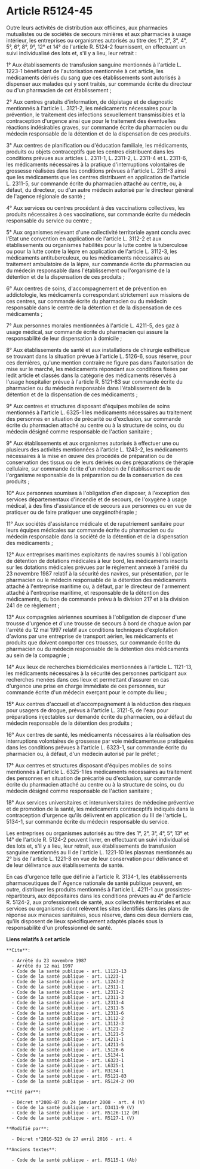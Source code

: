 # Article R5124-45

Outre leurs activités de distribution aux officines, aux pharmacies mutualistes ou de sociétés de secours minières et aux
pharmacies à usage intérieur, les entreprises ou organismes autorisés au titre des 1°, 2°, 3°, 4°, 5°, 6°, 8°, 9°, 12° et 14°
de l'article R. 5124-2 fournissent, en effectuant un suivi individualisé des lots et, s'il y a lieu, leur retrait : 

1° Aux établissements de transfusion sanguine mentionnés à l'article L. 1223-1 bénéficiant de l'autorisation mentionnée à cet
article, les médicaments dérivés du sang que ces établissements sont autorisés à dispenser aux malades qui y sont traités,
sur commande écrite du directeur ou d'un pharmacien de cet établissement ; 

2° Aux centres gratuits d'information, de dépistage et de diagnostic mentionnés à l'article L. 3121-2, les médicaments
nécessaires pour la prévention, le traitement des infections sexuellement transmissibles et la contraception d'urgence ainsi
que pour le traitement des éventuelles réactions indésirables graves, sur commande écrite du pharmacien ou du médecin
responsable de la détention et de la dispensation de ces produits. 

3° Aux centres de planification ou d'éducation familiale, les médicaments, produits ou objets contraceptifs que les centres
distribuent dans les conditions prévues aux articles L. 2311-1, L. 2311-2, L. 2311-4 et L. 2311-6, les médicaments
nécessaires à la pratique d'interruptions volontaires de grossesse réalisées dans les conditions prévues à l'article L.
2311-3 ainsi que les médicaments que les centres distribuent en application de l'article L. 2311-5, sur commande écrite du
pharmacien attaché au centre, ou, à défaut, du directeur, ou d'un autre médecin autorisé par le directeur général de l'agence
régionale de santé ; 

4° Aux services ou centres procédant à des vaccinations collectives, les produits nécessaires à ces vaccinations, sur
commande écrite du médecin responsable du service ou centre ; 

5° Aux organismes relevant d'une collectivité territoriale ayant conclu avec l'Etat une convention en application de
l'article L. 3112-2 et aux établissements ou organismes habilités pour la lutte contre la tuberculose ou pour la lutte contre
la lèpre en application de l'article L. 3112-3, les médicaments antituberculeux, ou les médicaments nécessaires au traitement
ambulatoire de la lèpre, sur commande écrite du pharmacien ou du médecin responsable dans l'établissement ou l'organisme de
la détention et de la dispensation de ces produits ; 

6° Aux centres de soins, d'accompagnement et de prévention en addictologie, les médicaments correspondant strictement aux
missions de ces centres, sur commande écrite du pharmacien ou du médecin responsable dans le centre de la détention et de la
dispensation de ces médicaments ; 

7° Aux personnes morales mentionnées à l'article L. 4211-5, des gaz à usage médical, sur commande écrite du pharmacien qui
assure la responsabilité de leur dispensation à domicile ; 

8° Aux établissements de santé et aux installations de chirurgie esthétique se trouvant dans la situation prévue à l'article
L. 5126-6, sous réserve, pour ces dernières, qu'une mention contraire ne figure pas dans l'autorisation de mise sur le
marché, les médicaments répondant aux conditions fixées par ledit article et classés dans la catégorie des médicaments
réservés à l'usage hospitalier prévue à l'article R. 5121-83 sur commande écrite du pharmacien ou du médecin responsable dans
l'établissement de la détention et de la dispensation de ces médicaments ; 

9° Aux centres et structures disposant d'équipes mobiles de soins mentionnés à l'article L. 6325-1 les médicaments
nécessaires au traitement des personnes en situation de précarité ou d'exclusion, sur commande écrite du pharmacien attaché
au centre ou à la structure de soins, ou du médecin désigné comme responsable de l'action sanitaire ; 

9° Aux établissements et aux organismes autorisés à effectuer une ou plusieurs des activités mentionnées à l'article L.
1243-2, les médicaments nécessaires à la mise en œuvre des procédés de préparation ou de conservation des tissus ou de leurs
dérivés ou des préparations de thérapie cellulaire, sur commande écrite d'un médecin de l'établissement ou de l'organisme
responsable de la préparation ou de la conservation de ces produits ; 

10° Aux personnes soumises à l'obligation d'en disposer, à l'exception des services départementaux d'incendie et de secours,
de l'oxygène à usage médical, à des fins d'assistance et de secours aux personnes ou en vue de pratiquer ou de faire
pratiquer une oxygénothérapie ; 

11° Aux sociétés d'assistance médicale et de rapatriement sanitaire pour leurs équipes médicales sur commande écrite du
pharmacien ou du médecin responsable dans la société de la détention et de la dispensation des médicaments ; 

12° Aux entreprises maritimes exploitants de navires soumis à l'obligation de détention de dotations médicales à leur bord,
les médicaments inscrits sur les dotations médicales prévues par le règlement annexé à l'arrêté du 23 novembre 1987 relatif à
la sécurité des navires, sur présentation, par le pharmacien ou le médecin responsable de la détention des médicaments
attaché à l'entreprise maritime ou, à défaut, par le directeur de l'armement attaché à l'entreprise maritime, et responsable
de la détention des médicaments, du bon de commande prévu à la division 217 et à la division 241 de ce règlement ; 

13° Aux compagnies aériennes soumises à l'obligation de disposer d'une trousse d'urgence et d'une trousse de secours à bord
de chaque avion par l'arrêté du 12 mai 1997 relatif aux conditions techniques d'exploitation d'avions par une entreprise de
transport aérien, les médicaments et produits que doivent comporter ces trousses, sur commande écrite du pharmacien ou du
médecin responsable de la détention des médicaments au sein de la compagnie ; 

14° Aux lieux de recherches biomédicales mentionnées à l'article L. 1121-13, les médicaments nécessaires à la sécurité des
personnes participant aux recherches menées dans ces lieux et permettant d'assurer en cas d'urgence une prise en charge
immédiate de ces personnes, sur commande écrite d'un médecin exerçant pour le compte du lieu ; 

15° Aux centres d'accueil et d'accompagnement à la réduction des risques pour usagers de drogue, prévus à l'article L.
3121-5, de l'eau pour préparations injectables sur demande écrite du pharmacien, ou à défaut du médecin responsable de la
détention des produits ; 

16° Aux centres de santé, les médicaments nécessaires à la réalisation des interruptions volontaires de grossesse par voie
médicamenteuse pratiquées dans les conditions prévues à l'article L. 6323-1, sur commande écrite du pharmacien ou, à défaut,
d'un médecin autorisé par le préfet ; 

17° Aux centres et structures disposant d'équipes mobiles de soins mentionnés à l'article L. 6325-1 les médicaments
nécessaires au traitement des personnes en situation de précarité ou d'exclusion, sur commande écrite du pharmacien attaché
au centre ou à la structure de soins, ou du médecin désigné comme responsable de l'action sanitaire ; 

18° Aux services universitaires et interuniversitaires de médecine préventive et de promotion de la santé, les médicaments
contraceptifs indiqués dans la contraception d'urgence qu'ils délivrent en application du III de l'article L. 5134-1, sur
commande écrite du médecin responsable du service. 

Les entreprises ou organismes autorisés au titre des 1°, 2°, 3°, 4°, 5°, 13° et 14° de l'article R. 5124-2 peuvent livrer, en
effectuant un suivi individualisé des lots et, s'il y a lieu, leur retrait, aux établissements de transfusion sanguine
mentionnés au II de l'article L. 1221-10 les plasmas mentionnés au 2° bis de l'article L. 1221-8 en vue de leur conservation
pour délivrance et de leur délivrance aux établissements de santé. 

En cas d'urgence telle que définie à l'article R. 3134-1, les établissements pharmaceutiques de l'           Agence nationale
de santé publique peuvent, en outre, distribuer les produits mentionnés à l'article L. 4211-1 aux grossistes-répartiteurs,
aux dépositaires dans les conditions prévues au 4° de l'article R. 5124-2, aux professionnels de santé, aux collectivités
territoriales et aux services ou organismes dont relèvent les sites identifiés dans les plans de réponse aux menaces
sanitaires, sous réserve, dans ces deux derniers cas, qu'ils disposent de lieux spécifiquement adaptés placés sous la
responsabilité d'un professionnel de santé.

**Liens relatifs à cet article**

	**Cite**:

	  - Arrêté du 23 novembre 1987
	  - Arrêté du 12 mai 1997
	  - Code de la santé publique - art. L1121-13
	  - Code de la santé publique - art. L1223-1
	  - Code de la santé publique - art. L1243-2
	  - Code de la santé publique - art. L2311-1
	  - Code de la santé publique - art. L2311-2
	  - Code de la santé publique - art. L2311-3
	  - Code de la santé publique - art. L2311-4
	  - Code de la santé publique - art. L2311-5
	  - Code de la santé publique - art. L2311-6
	  - Code de la santé publique - art. L3112-2
	  - Code de la santé publique - art. L3112-3
	  - Code de la santé publique - art. L3121-2
	  - Code de la santé publique - art. L3121-5
	  - Code de la santé publique - art. L4211-1
	  - Code de la santé publique - art. L4211-5
	  - Code de la santé publique - art. L5126-6
	  - Code de la santé publique - art. L5134-1
	  - Code de la santé publique - art. L6323-1
	  - Code de la santé publique - art. L6325-1
	  - Code de la santé publique - art. R3134-1
	  - Code de la santé publique - art. R5121-83
	  - Code de la santé publique - art. R5124-2 (M)

	**Cité par**:

	  - Décret n°2008-87 du 24 janvier 2008 - art. 4 (V)
	  - Code de la santé publique - art. D3411-9 (V)
	  - Code de la santé publique - art. R5126-112 (M)
	  - Code de la santé publique - art. R5127-1 (V)

	**Modifié par**:

	  - Décret n°2016-523 du 27 avril 2016 - art. 4

	**Anciens textes**:

	  - Code de la santé publique - art. R5115-1 (Ab)
